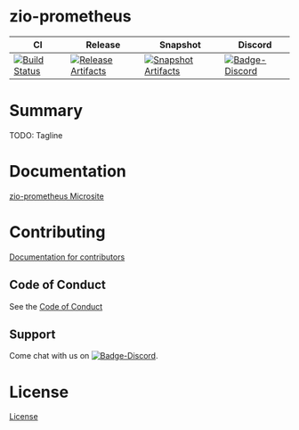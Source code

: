 # zio-prometheus

| CI | Release | Snapshot | Discord |
| --- | --- | --- | --- |
| [![Build Status][Badge-Circle]][Link-Circle] | [![Release Artifacts][Badge-SonatypeReleases]][Link-SonatypeReleases] | [![Snapshot Artifacts][Badge-SonatypeSnapshots]][Link-SonatypeSnapshots] | [![Badge-Discord]][Link-Discord] |

# Summary
TODO: Tagline

# Documentation
[zio-prometheus Microsite](https://zio.github.io/zio-prometheus/)

# Contributing
[Documentation for contributors](https://zio.github.io/zio-prometheus/docs/about/about_contributing)

## Code of Conduct

See the [Code of Conduct](https://zio.github.io/zio-prometheus/docs/about/about_coc)

## Support

Come chat with us on [![Badge-Discord]][Link-Discord].


# License
[License](LICENSE)

[Badge-SonatypeReleases]: https://img.shields.io/nexus/r/https/oss.sonatype.org/dev.zio/zio-prometheus_2.12.svg "Sonatype Releases"
[Badge-SonatypeSnapshots]: https://img.shields.io/nexus/s/https/oss.sonatype.org/dev.zio/zio-prometheus_2.12.svg "Sonatype Snapshots"
[Badge-Discord]: https://img.shields.io/discord/629491597070827530?logo=discord "chat on discord"
[Badge-Circle]: https://circleci.com/gh/zio/zio-prometheus.svg?style=svg "circleci"
[Link-Circle]: https://circleci.com/gh/zio/zio-prometheus "circleci"
[Link-SonatypeReleases]: https://oss.sonatype.org/content/repositories/releases/dev/zio/zio-prometheus_2.12/ "Sonatype Releases"
[Link-SonatypeSnapshots]: https://oss.sonatype.org/content/repositories/snapshots/dev/zio/zio-prometheus_2.12/ "Sonatype Snapshots"
[Link-Discord]: https://discord.gg/2ccFBr4 "Discord"

